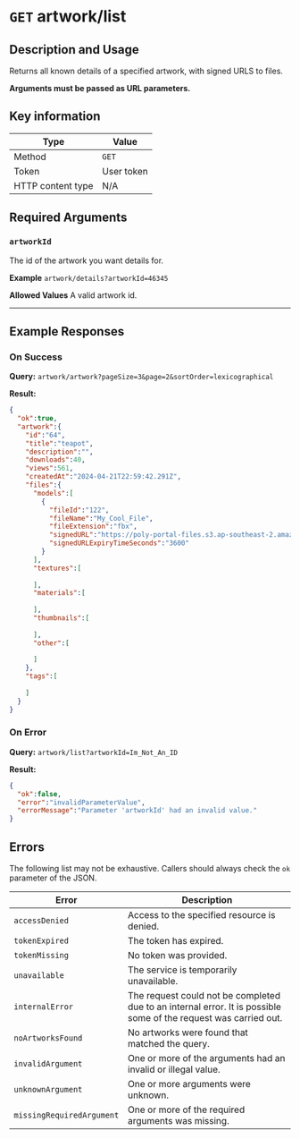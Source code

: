 # `GET` artwork/list

## Description and Usage

Returns all known details of a specified artwork, with signed URLS to files.

**Arguments must be passed as URL parameters.**

## Key information

| Type | Value |
| - | - |
| Method | `GET` |
| Token | User token |
| HTTP content type | N/A |

## Required Arguments

### `artworkId`

The id of the artwork you want details for.

**Example**
`artwork/details?artworkId=46345`

**Allowed Values**
A valid artwork id.

___

## Example Responses

### On Success

**Query:** `artwork/artwork?pageSize=3&page=2&sortOrder=lexicographical`

**Result:**
```json
{
  "ok":true,
  "artwork":{
    "id":"64",
    "title":"teapot",
    "description":"",
    "downloads":40,
    "views":561,
    "createdAt":"2024-04-21T22:59:42.291Z",
    "files":{
      "models":[
        {
          "fileId":"122",
          "fileName":"My_Cool_File",
          "fileExtension":"fbx",
          "signedURL":"https://poly-portal-files.s3.ap-southeast-2.amazonaws.com/122?X-Amz-Algorithm=AWS4-HMAC-SHA256&X-Amz-Content-Sha256=UNSIGNED-PAYLOAD&X-Amz-Credential=AKIA2OYZ4MVHCXYHVNHH%2F20240422%2Fap-southeast-2%2Fs3%2Faws4_request&X-Amz-Date=20240422T094847Z&X-Amz-Expires=3600&X-Amz-Signature=f7cb6b9216bdf2f994946905ab75b2a90607a17541adbd7d5a20cc708dcd8e1f&X-Amz-SignedHeaders=host&x-id=GetObject",
          "signedURLExpiryTimeSeconds":"3600"
        }
      ],
      "textures":[
        
      ],
      "materials":[
        
      ],
      "thumbnails":[
        
      ],
      "other":[
        
      ]
    },
    "tags":[
      
    ]
  }
}
```

### On Error

**Query:** `artwork/list?artworkId=Im_Not_An_ID`

**Result:**
```json
{
  "ok":false,
  "error":"invalidParameterValue",
  "errorMessage":"Parameter 'artworkId' had an invalid value."
}
```

## Errors

The following list may not be exhaustive. Callers should always check the `ok` parameter of the JSON.

| Error | Description |
| - | - |
| `accessDenied` | Access to the specified resource is denied. |
| `tokenExpired` | The token has expired. |
| `tokenMissing` | No token was provided. |
| `unavailable` | The service is temporarily unavailable. |
| `internalError` | The request could not be completed due to an internal error. It is possible some of the request was carried out. |
| `noArtworksFound` | No artworks were found that matched the query. |
| `invalidArgument` | One or more of the arguments had an invalid or illegal value. |
| `unknownArgument` | One or more arguments were unknown. |
| `missingRequiredArgument` | One or more of the required arguments was missing. |

